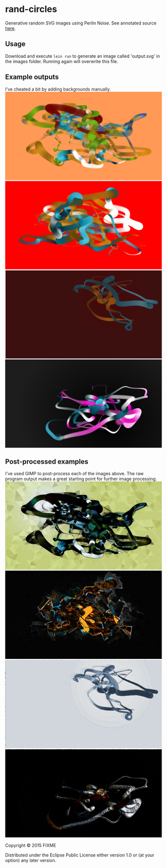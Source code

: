 # rand-circles

Generative random SVG images using Perlin Noise. See annotated source [here](http://dela3499.github.io/random-walks/).

## Usage
Download and execute `lein run` to generate an image called 'output.svg' in the images folder. Running again will overwrite this file.

## Example outputs
I've cheated a bit by adding backgrounds manually.
![example output image](/images/presentation/p5.png)
![example output image](/images/presentation/p7.png)
![example output image](/images/presentation/p9.png)
![example output image](/images/presentation/p11.png)

## Post-processed examples
I've used GIMP to post-process each of the images above. The raw program output makes a great starting point for further image processing. 
![example output image](/images/presentation/p6.png)
![example output image](/images/presentation/p8.png)
![example output image](/images/presentation/p10.png)
![example output image](/images/presentation/p12.png)

Copyright © 2015 FIXME

Distributed under the Eclipse Public License either version 1.0 or (at
your option) any later version.
